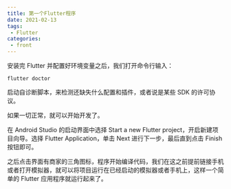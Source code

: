 ```yaml
---
title: 第一个Flutter程序
date: 2021-02-13
tags:
 - Flutter
categories:
 - front
---
```


安装完 Flutter 并配置好环境变量之后，我们打开命令行输入：

```shell
flutter doctor
```

启动自诊断脚本，来检测还缺失什么配置和插件，或者说是某些 SDK 的许可协议。

如果一切正常，就可以开始开发了。

在 Android Studio 的启动界面中选择 Start a new Flutter project，开启新建项目向导。选择 Flutter Application，单击 Next 进行下一步，最后直到点击 Finish 按钮即可。

之后点击界面有商家的三角图标，程序开始编译代码，我们在这之前提前链接手机或者打开模拟器，就可以将项目运行在已经启动的模拟器或者手机上，这样一个简单的 Flutter 应用程序就运行起来了。

